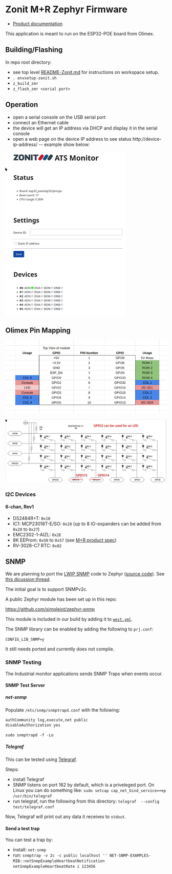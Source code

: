 # Zonit M+R Zephyr Firmware

- [Product documentation](https://gitea.zonit.com/Zonit-Dev/product/src/branch/master/z-mr)

This application is meant to run on the ESP32-POE board from Olimex.

## Building/Flashing

In repo root directory:

- see top level
  [README-Zonit.md](https://gitea.zonit.com/Zonit-Dev/zephyr-zonit/src/branch/main/README-Zonit.md)
  for instructions on workspace setup.
- `. envsetup-zonit.sh`
- `z_build_zmr`
- `z_flash_zmr <serial port>`

## Operation

- open a serial console on the USB serial port
- connect an Ethernet cable
- the device will get an IP address via DHCP and display it in the serial
  console
- open a web page on the device IP address to see status
  http://device-ip-address/ -- example show below:

<img src="assets/image-20241205135158112.png" alt="image-20241205135158112" style="zoom:50%;" />

## Olimex Pin Mapping

![Olimex pins](assets/olimex-pins.png)

![DC Wiring](assets/z-ind-monitor-matrix-map.png)

### I2C Devices

#### 6-chan, Rev1

- DS2484R+T: `0x18`
- IC1: MCP23018T-E/SO: `0x20` (up to 8 IO-expanders can be added from `0x20` to
  `0x27`)
- EMC2302-1-AIZL: `0x2E`
- 8K EEProm: `0x50` to `0x57` (see
  [M+R product spec](https://gitea.zonit.com/Zonit-Dev/product/src/branch/master/mr/mr-product-spec.md#i2c-eeprom))
- RV-3028-C7 RTC: `0x82`

## SNMP

We are planning to port the
[LWIP SNMP](https://www.nongnu.org/lwip/2_1_x/group__snmp.html) code to Zephyr
([source code](https://github.com/lwip-tcpip/lwip/tree/master/src/apps/snmp)).
See
[this dicussion thread](https://github.com/zephyrproject-rtos/zephyr/discussions/80648).

The initial goal is to support SNMPv2c.

A public Zephyr module has been set up in this repo:

https://github.com/simpleiot/zephyr-snmp

This module is included in our build by adding it to
[`west.yml`](../../west.yml).

The SNMP library can be enabled by adding the following to `prj.conf`:

`CONFIG_LIB_SNMP=y`

It still needs ported and currently does not compile.

### SNMP Testing

The Industrial monitor applications sends SNMP Traps when events occur.

#### SNMP Test Server

##### net-snmp

Populate `/etc/snmp/snmptrapd.conf` with the following:

```
authCommunity log,execute,net public
disableAuthorization yes
```

`sudo snmptrapd -f -Lo`

##### Telegraf

This can be tested using
[Telegraf](https://www.influxdata.com/time-series-platform/telegraf/).

Steps:

- install Telegraf
- SNMP listens on port 162 by default, which is a priveleged port. On Linux you
  can do something like:
  `sudo setcap cap_net_bind_service=+ep /usr/bin/telegraf`
- run telegraf, run the following from this directory:
  `telegraf  --config test/telegraf.conf`

Now, Telegraf will print out any data it receives to `stdout`.

#### Send a test trap

You can test a trap by:

- install: `net-snmp`
- run:
  `snmptrap -v 2c -c public localhost '' NET-SNMP-EXAMPLES-MIB::netSnmpExampleHeartbeatNotification netSnmpExampleHeartbeatRate i 123456`
